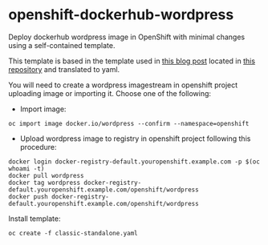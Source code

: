 # openshift-dockerhub-wordpress

Deploy dockerhub wordpress image in OpenShift with minimal changes using a
self-contained template.

This template is based in the template used in [this blog post](https://blog.openshift.com/running-wordpress-easy-way/) located in
[this repository](https://github.com/openshift-evangelists/wordpress-quickstart)
and translated to yaml.

You will need to create a wordpress imagestream in openshift project uploading
image or importing it. Choose one of the following:

* Import image:
```
oc import image docker.io/wordpress --confirm --namespace=openshift
```

* Upload wordpress image to registry in openshift project following this
  procedure:
```
docker login docker-registry-default.youropenshift.example.com -p $(oc whoami -t)
docker pull wordpress
docker tag wordpress docker-registry-default.youropenshift.example.com/openshift/wordpress
docker push docker-registry-default.youropenshift.example.com/openshift/wordpress
```

Install template:
```
oc create -f classic-standalone.yaml
```
